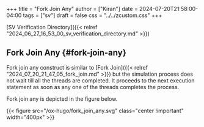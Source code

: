 +++
title = "Fork Join Any"
author = ["Kiran"]
date = 2024-07-20T21:58:00-04:00
tags = ["sv"]
draft = false
css = "../../zcustom.css"
+++

[SV Verification Directory]({{< relref "2024_06_27_16_53_00_sv_verification_directory.md" >}})


## Fork Join Any {#fork-join-any}

Fork join any construct is similar to [Fork Join]({{< relref "2024_07_20_21_47_05_fork_join.md" >}}) but the simulation process does not wait till all the threads are completed. It proceeds to the next execution statement as soon as any one of the threads completes the process.

Fork join any is depicted in the figure below.

{{< figure src="/ox-hugo/fork_join_any.svg" class="center !important" width="400px" >}}
